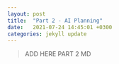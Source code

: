 ```yaml
---
layout: post
title:  "Part 2 - AI Planning"
date:   2021-07-24 14:45:01 +0300
categories: jekyll update
---
```

> ADD HERE PART 2 MD

